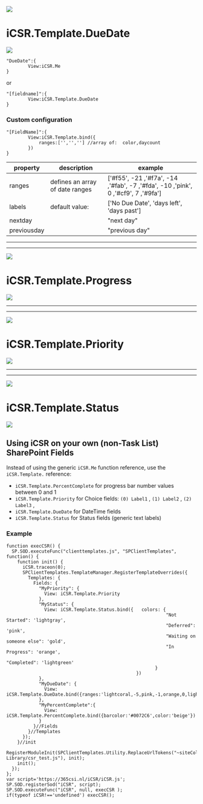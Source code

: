 ![](https://365csi.nl/iCSR/iCSR_names_DateTime.png)

# iCSR.Template.DueDate

![](https://365csi.nl/iCSR/images/duedate.jpg)

    "DueDate":{
            View:iCSR.Me
    }

or

    "[fieldname]":{
            View:iCSR.Template.DueDate
    }

### Custom configuration

    "[FieldName]":{
            View:iCSR.Template.bind({
                ranges:['','',''] //array of:  color,daycount
            })
    }

| property  | description | example |
| ------------- | ------------- | --- |
| ranges | defines an array of date ranges| ['#f55', -21 ,'#f7a', -14 ,'#fab', -7 ,'#fda', -10 ,'pink', 0 ,'#cf9', 7 ,'#9fa']
| labels | default value: | ['No Due Date', 'days left', 'days past']|
| nextday | | "next day" |
| previousday | | "previous day" |


---
---

![](https://365csi.nl/iCSR/iCSR_names_Progress.png)

# iCSR.Template.Progress

![](https://365csi.nl/iCSR/images/progress.jpg)

---
---



![](https://365csi.nl/iCSR/iCSR_names_Priority.png)

# iCSR.Template.Priority

![](https://365csi.nl/iCSR/images/priority.jpg)


---
---


![](https://365csi.nl/iCSR/iCSR_names_Status.png)

# iCSR.Template.Status

![](https://365csi.nl/iCSR/images/status.jpg)


## Using iCSR on your own (non-Task List) SharePoint Fields

Instead of using the generic ``iCSR.Me`` function reference, use the ``iCSR.Template.`` reference:

* ``iCSR.Template.PercentComplete`` for progress bar number values between 0 and 1
* ``iCSR.Template.Priority`` for Choice fields: ``(0) Label1`` , ``(1) Label2`` , ``(2) Label3`` ,
* ``iCSR.Template.DueDate`` for DateTime fields
* ``iCSR.Template.Status`` for Status fields (generic text labels)

### Example

    function execCSR() {
      SP.SOD.executeFunc("clienttemplates.js", "SPClientTemplates", function() {
        function init() {
          iCSR.traceon(0);
          SPClientTemplates.TemplateManager.RegisterTemplateOverrides({
            Templates: {
              Fields: {
                "MyPriority": {
                  View: iCSR.Template.Priority
                },
                "MyStatus": {
                  View: iCSR.Template.Status.bind({   colors: {
                                                               "Not Started": 'lightgray',
                                                               "Deferred": 'pink',
                                                               "Waiting on someone else": 'gold',
                                                               "In Progress": 'orange',
                                                               "Completed": 'lightgreen'
                                                           }
                                                    })
                },
                "MyDueDate": {
                  View: iCSR.Template.DueDate.bind({ranges:'lightcoral,-5,pink,-1,orange,0,lightgreen,5,lightgreen'})
                },
                "MyPercentComplete":{
                  View: iCSR.Template.PercentComplete.bind({barcolor:'#0072C6',color:'beige'})
                }
              }//Fields
            }//Templates
          });
        }//init
        RegisterModuleInit(SPClientTemplates.Utility.ReplaceUrlTokens("~siteCollection/Style Library/csr_test.js"), init);
        init();
      });
    };
    var script='https://365csi.nl/iCSR/iCSR.js';
    SP.SOD.registerSod("iCSR", script);
    SP.SOD.executeFunc("iCSR", null, execCSR );
    if(typeof iCSR!=='undefined') execCSR();
